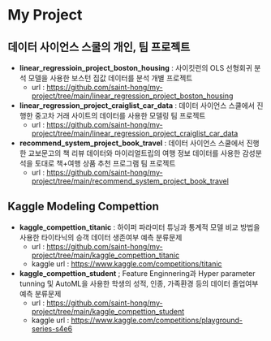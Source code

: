 # My Project

## 데이터 사이언스 스쿨의 개인, 팀 프로젝트
- **linear_regressioin_project_boston_housing** : 사이킷런의 OLS 선형회귀 분석 모델을 사용한 보스턴 집값 데이터를 분석 개별 프로젝트
   - url : https://github.com/saint-hong/my-project/tree/main/linear_regression_project_boston_housing
- **linear_regression_project_craiglist_car_data** : 데이터 사이언스 스쿨에서 진행한 중고차 거래 사이트의 데이터를 사용한 모델링 팀 프로젝트
   - url : https://github.com/saint-hong/my-project/tree/main/linear_regression_project_craiglist_car_data
- **recommend_system_project_book_travel** : 데이터 사이언스 스쿨에서 진행한 교보문고의 책 리뷰 데이터와 마이리얼트립의 여행 정보 데이터를 사용한 감성분석을 토대로 책+여행 상품 추천 프로그램 팀 프로젝트
   - url : https://github.com/saint-hong/my-project/tree/main/recommend_system_project_book_travel

## Kaggle Modeling Compettion 
- **kaggle_compettion_titanic** : 하이퍼 파라미터 튜닝과 통계적 모델 비교 방법을 사용한 타이타닉의 승객 데이터 생존여부 예측 분류문제
   - url : https://github.com/saint-hong/my-project/tree/main/kaggle_compettion_titanic
   - kaggle url : https://www.kaggle.com/competitions/titanic
- **kaggle_compettion_student** ; Feature Enginnering과 Hyper parameter tunning 및 AutoML을 사용한 학생의 성적, 인종, 가족환경 등의 데이터 졸업여부 예측 분류문제
   - url : https://github.com/saint-hong/my-project/tree/main/kaggle_compettion_student
   - kaggle url : https://www.kaggle.com/competitions/playground-series-s4e6


